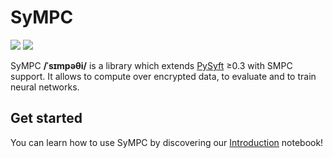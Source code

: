 # SyMPC

<a href=""><img src="https://github.com/OpenMined/SyMPC/workflows/Tests/badge.svg?branch=main" /></a>
<a href="https://openmined.slack.com/messages/lib_sympc"><img src="https://img.shields.io/badge/chat-on%20slack-7A5979.svg" /></a>

 
SyMPC **/ˈsɪmpəθi/** is a library which extends [PySyft](https://github.com/OpenMined/PySyft) ≥0.3 with SMPC support. It allows to compute over encrypted data, to evaluate and to train neural networks.
 
 
## Get started
 
You can learn how to use SyMPC by discovering our [Introduction](./examples/introduction.ipynb) notebook!